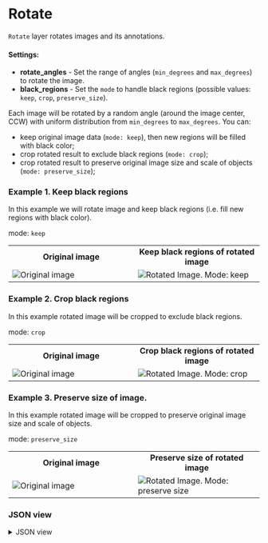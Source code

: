 # Rotate

`Rotate` layer rotates images and its annotations.

#### Settings:

- **rotate_angles** - Set the range of angles (`min_degrees` and `max_degrees`) to rotate the image.
- **black_regions** - Set the `mode` to handle black regions (possible values: `keep`, `crop`, `preserve_size`).

Each image will be rotated by a random angle (around the image center, CCW) with uniform distribution from `min_degrees` to `max_degrees`. You can:

- keep original image data (`mode: keep`), then new regions will be filled with black color;
- crop rotated result to exclude black regions (`mode: crop`);
- crop rotated result to preserve original image size and scale of objects (`mode: preserve_size`);

### Example 1. Keep black regions

In this example we will rotate image and keep black regions (i.e. fill new regions with black color).

mode: `keep`

<table>
<tr>
<td style="text-align:center; width:50%"><strong>Original image</strong></td>
<td style="text-align:center; width:50%"><strong>Keep black regions of rotated image</strong></td>
</tr>
<tr>
<td> <img src="https://github.com/supervisely-ecosystem/ml-nodes/assets/79905215/71d2924e-9c09-4da8-86e7-8fe883ea49d0" alt="Original image" /> </td>
<td> <img src="https://github.com/supervisely-ecosystem/ml-nodes/assets/79905215/e0025576-446f-44fd-8ccb-bc4ed14ce96e" alt="Rotated Image. Mode: keep" /> </td>
</tr>
</table>

### Example 2. Crop black regions

In this example rotated image will be cropped to exclude black regions.

mode: `crop`

<table>
<tr>
<td style="text-align:center; width:50%"><strong>Original image</strong></td>
<td style="text-align:center; width:50%"><strong>Crop black regions of rotated image</strong></td>
</tr>
<tr>
<td> <img src="https://github.com/supervisely-ecosystem/ml-nodes/assets/79905215/71d2924e-9c09-4da8-86e7-8fe883ea49d0" alt="Original image" /> </td>
<td> <img src="https://github.com/supervisely-ecosystem/ml-nodes/assets/79905215/c1d88825-5a7b-47de-86f3-ec5ec385fe21" alt="Rotated Image. Mode: crop" /> </td>
</tr>
</table>

### Example 3. Preserve size of image.

In this example rotated image will be cropped to preserve original image size and scale of objects.

mode: `preserve_size`

<table>
<tr>
<td style="text-align:center; width:50%"><strong>Original image</strong></td>
<td style="text-align:center; width:50%"><strong>Preserve size of rotated image</strong></td>
</tr>
<tr>
<td> <img src="https://github.com/supervisely-ecosystem/ml-nodes/assets/79905215/71d2924e-9c09-4da8-86e7-8fe883ea49d0" alt="Original image" /> </td>
<td> <img src="https://github.com/supervisely-ecosystem/ml-nodes/assets/79905215/9acbe2dd-be7c-49ea-ba0e-705daa9ce419" alt="Rotated Image. Mode: preserve size" /> </td>
</tr>
</table>

### JSON view

<details>
  <summary>JSON view</summary>
<pre>
{
  "action": "rotate",
  "src": ["$data_5"],
  "dst": "$rotate_4",
  "settings": {
    "rotate_angles": {
      "min_degrees": -45,
      "max_degrees": 45
    },
    "black_regions": {
      "mode": "keep"
    }
  }
}
</pre>
</details>
